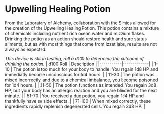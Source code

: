 # Upwelling Healing Potion

From the Laboratory of Alchemy, collaboration with the Simics allowed for the creation of the Upwelling Healing Potion. This potion contains a mixture of chemicals including nutrient rich ocean water and mizzium flakes. Drinking the potion as an action should restore health and sure status ailments, but as with most things that come from Izzet labs, results are not always as expected.

*This device is still in testing, roll a d100 to determine the outcome of drinking the potion.*
| d100 Roll | Description |
|-----------|-------------|
| 1-10 | The potion is too much for your body to handle. You regain 1d8 HP and immediatly become unconscious for 1d4 hours. |
| 11-30 | The potion was mixed incorrectly, and due to a chemical imbalance, you become poisoned for 1d4 hours. |
| 31-50 | The potion functions as intended. You regain 3d8 HP, but your body has an allergic reaction and you are blinded for the next minute. |
| 51-70 | You received a dud potion, you regain 1d4 HP and thankfully have so side effects. |
| 71-100 | When mixed correctly, these ingredients rapidly replenish degenerated cells. You regain 3d8 HP. |
